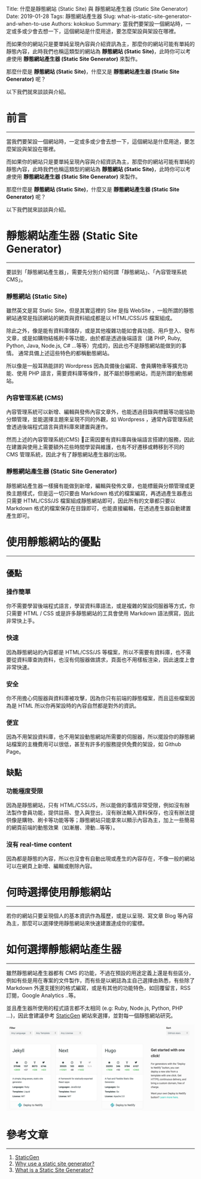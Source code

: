 Title: 什麼是靜態網站 (Static Site) 與 靜態網站產生器 (Static Site Generator)
Date: 2019-01-28
Tags: 靜態網站產生器
Slug: what-is-static-site-generator-and-when-to-use
Authors: kokokuo
Summary: 當我們要架設一個網站時，一定或多或少會去想一下，這個網站是什麼用途，要怎麼架設與架設在哪裡。

而如果你的網站只是要單純呈現內容與介紹資訊為主，那麼你的網站可能有單純的靜態內容，此時我們也稱這類型的網站為 **靜態網站 (Static Site)**，此時你可以考慮使用 **靜態網站產生器 (Static Site Generator)** 來製作。

那麼什麼是 **靜態網站 (Static Site)**，什麼又是 **靜態網站產生器 (Static Site Generator)** 呢？

以下我們就來談談與介紹。

# 前言
---
當我們要架設一個網站時，一定或多或少會去想一下，這個網站是什麼用途，要怎麼架設與架設在哪裡。

而如果你的網站只是要單純呈現內容與介紹資訊為主，那麼你的網站可能有單純的靜態內容，此時我們也稱這類型的網站為 **靜態網站 (Static Site)**，此時你可以考慮使用 **靜態網站產生器 (Static Site Generator)** 來製作。

那麼什麼是 **靜態網站 (Static Site)**，什麼又是 **靜態網站產生器 (Static Site Generator)** 呢？

以下我們就來談談與介紹。

# 靜態網站產生器 (Static Site Generator)
---
要談到「靜態網站產生器」，需要先分別介紹何謂「靜態網站」、「內容管理系統 CMS」。

### 靜態網站 (Static Site) 
雖然英文是寫 Static Site，但是其實這裡的 Site 是指 WebSite ，一般所謂的靜態網站通常是指該網站的網頁與資料組成都是以 HTML/CSS/JS 檔案組成。

除此之外，像是能有資料庫儲存，或是其他複雜功能如會員功能、用戶登入、發布文章，或是如購物結帳刷卡等功能，由於都是透過後端語言（諸 PHP, Ruby, Python, Java, Node.js, C# ...等等）完成的，因此也不是靜態網站能做到的事情。 通常具備上述這些特色的都稱動態網站。

所以像是一般耳熟能詳的 Wordpress 因為具備後台編寫、會員購物車等擴充功能、使用 PHP 語言，需要資料庫等條件，就不屬於靜態網站，而是所謂的動態網站。

### 內容管理系統 (CMS)
內容管理系統可以新增、編輯與發佈內容文章外，也能透過目錄與標籤等功能協助分類管理，並能選擇主題來呈現不同的外觀，如 Wordpress ，通常內容管理系統會透過後端程式語言與資料庫來建置與運作。

然而上述的內容管理系統(CMS) 正需因要有資料庫與後端語言搭建的服務，因此在建置與使用上需要額外花些時間學習與維護，也有不好遷移或轉移到不同的 CMS 管理系統，因此才有了靜態網站產生器的出現。

### 靜態網站產生器 (Static Site Generator)
靜態網站產生器一樣擁有能做到新增，編輯與發佈文章，也能標籤與分類管理或更換主題樣式，但是這一切只要由 Markdown 格式的檔案編寫，再透過產生器產出只需要 HTML/CSS/JS 檔案組成靜態網站即可，因此所有的文章都只要以 Markdown 格式的檔案保存在目錄即可，也能直接編輯，在透過產生器自動建置產生即可。

# 使用靜態網站的優點
----

## 優點
### 操作簡單
你不需要學習後端程式語言，學習資料庫語法，或是複雜的架設伺服器等方式，你只需要 HTML / CSS 或是許多靜態網站的工具會使用 Markdown 語法撰寫，因此非常快上手。

### 快速
因為靜態網站的內容都是 HTML/CSS/JS 等檔案，所以不需要有資料庫，也不需要從資料庫查詢資料，也沒有伺服器做請求，頁面也不用樣板渲染，因此速度上會非常快速。

### 安全
你不用擔心伺服器與資料庫被攻擊，因為你只有前端的靜態檔案，而且這些檔案因為是 HTML 所以你再架設時的內容自然都是對外的資訊。

### 便宜
因為不用架設資料庫，也不用架設動態網站所需要的伺服器，所以擺設你的靜態網站檔案的主機費用可以很低，甚至有許多的服務提供免費的架設，如 Github Page。

## 缺點

### 功能極度受限
因為是靜態網站，只有 HTML/CSS/JS，所以能做的事情非常受限，例如沒有辦法製作會員功能，提供註冊、登入與登出，沒有辦法輸入資料保存，也沒有辦法提供像是購物、刷卡等功能等等；靜態網站只能拿來以顯示內容為主，加上一些簡易的網頁前端的動態效果（如漸層、滑動...等等）。

### 沒有 real-time content
因為都是靜態的內容，所以也沒會有自動出現或產生的內容存在，不像一般的網站可以在網頁上新增、編輯或刪除內容。


# 何時選擇使用靜態網站
---
若你的網站只要呈現個人的基本資訊作為履歷，或是以呈現、寫文章 Blog 等內容為主，那麼可以選擇使用靜態網站來快速建置達成你的蜜標。


# 如何選擇靜態網站產生器
---
雖然靜態網站產生器都有 CMS 的功能，不過在預設的用途定義上還是有些區分，例如有些是用在專案的文件製作，而有些是以網誌為主自己選擇由熟悉，有些除了 Markdown 外還支援別的格式編寫，或是有其他的功能特色，如回覆留言，RSS 訂閱，Google Analytics ..等。

並且產生器所使用的程式語言都不太相同 (e.g: Ruby, Node.js, Python, PHP ...)，因此會建議參考 [StaticGen](https://www.staticgen.com/) 網站來選擇，並對每一個靜態網站研究。

![staticgen-site](../images/20190128-what-is-static-site-generator-and-when-to-use/staticgen-site.png)


# 參考文章
---
1. [StaticGen](https://www.staticgen.com/)
2. [Why use a static site generator?](https://learn.cloudcannon.com/jekyll/why-use-a-static-site-generator/)
3. [What is a Static Site Generator?](https://wsvincent.com/what-is-a-static-site-generator/)
